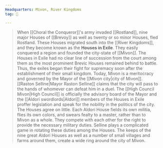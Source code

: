 ```yaml
---
Headquarters: Mivon, River Kingdoms
tag: 👥

---
```


> When [[Choral the Conqueror]]'s army invaded [[Rostland]], nine major Houses of [[Brevoy]] as well as twenty or so minor Houses, fled Rostland. These Houses migrated south into the [[River Kingdoms]], and they become known as the **Houses in Exile**. They easily conquered a region and founded the city-state of [[Mivon]]. The Houses in Exile had no clear line of succession from the court among them as the most prominent Brevic Houses remained behind to battle. Thus, the exiles began their fight for supremacy soon after the establishment of their small kingdom.
> Today, Mivon is a meritocracy and governed by the Mayor of the [[Mivon city|city of Mivon]]. [[Raston Selline|Mayor Raston Selline]] claims that the city will pass to the hands of whomever can defeat him in a duel. The [[High Council Mivon|High Council]] is officially the advisory board of the Mayor and the [[Aldori swordlords|Aldori]] members of the Houses in Exile proffer legislation and speak for the nobility in the politics of the city. The Houses agree on little. Each Aldori House fields its own militia, flies its own colors, and swears fealty to a master, rather than to Mivon as a whole. They compete with each other for the right to provide the necessary military duties. Selline plays a complicated game in rotating these duties among the Houses. The keeps of the nine great Aldori Houses as well as a number of small villages and farms around them, create a wide ring around the city of Mivon.







